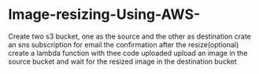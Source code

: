# Image-resizing-Using-AWS-
Create two s3 bucket, one as the source and the other as destination
crate an sns subscription for email the confirmation after the resize(optional)
create a lambda function with thee code uploaded
upload an image in the source bucket and wait for the resized image in the destination bucket



